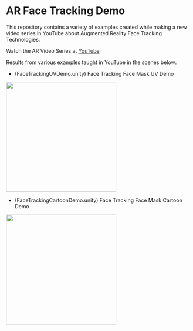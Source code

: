 # AR Face Tracking Demo

This repository contains a variety of examples created while making a new video series in YouTube about Augmented Reality Face Tracking Technologies.

Watch the AR Video Series at [YouTube](https://www.youtube.com/playlist?list=PLQMQNmwN3Fvwji4kYaAyGTf9bFefKlZCQ)

Results from various examples taught in YouTube in the scenes below:

- (FaceTrackingUVDemo.unity) Face Tracking Face Mask UV Demo

<img src="https://github.com/dilmerv/FaceTrackingDemo/blob/master/docs/images/uvdemo.gif" width="300">

- (FaceTrackingCartoonDemo.unity) Face Tracking Face Mask Cartoon Demo

<img src="https://github.com/dilmerv/FaceTrackingDemo/blob/master/docs/images/cartoondemo.gif" width="300">